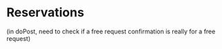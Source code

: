 # Reservations
(in doPost, need to check if a free request confirmation is really for a free request)
